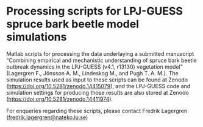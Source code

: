 # Processing scripts for LPJ-GUESS spruce bark beetle model simulations

Matlab scripts for processing the data underlaying a submitted manuscript “Combining empirical and mechanistic understanding of spruce bark beetle outbreak dynamics in the LPJ-GUESS (v4.1, r13130) vegetation model” (Lagergren F., Jönsson A. M., Lindeskog M., and Pugh T. A. M.). The simulation results used as input to these scripts can be found at Zenodo (https://doi.org/10.5281/zenodo.14415079), and the LPJ-GUESS code and simulation settings for producing those results are also stored at Zenodo (https://doi.org/10.5281/zenodo.14411974).

For enqueries regarding these scripts, please contact Fredrik Lagergren (fredrik.lagergren@nateko.lu.se)
